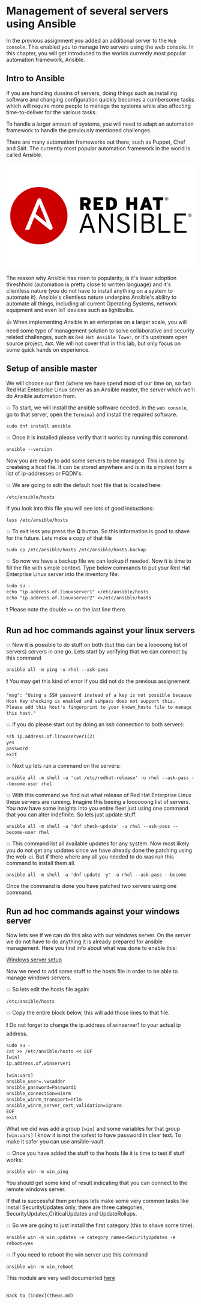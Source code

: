 # Management of several servers using Ansible

In the previous assignment you added an additional server to the ```Web console```. This enabled you to manage two servers using the web console. In this chapter, you will get introduced to the worlds currently most popular automation framework, Ansible.

## Intro to Ansible

If you are handling dussins of servers, doing things such as installing software and changing configuration quickly becomes a cumbersome tasks which will require more people to manage the systems while also affecting time-to-deliver for the various tasks.

To handle a larger amount of systems, you will need to adapt an automation framework to handle the previously mentioned challenges.

There are many automation frameworks out there, such as Puppet, Chef and Salt. The currently most popular automation framework in the world is called Ansible.

![ansible logo](images/ansiblelogo.png)

The reason why Ansible has risen to popularity, is it's lower adoption threshhold (automation is pretty close to written language) and it's clientless nature (you do not have to install anything on a system to automate it). Ansible's clientless nature underpins Ansible's ability to automate all things, including all current Operating Systems, network equipment and even IoT devices such as lightbulbs. 

:thumbsup: When implementing Ansible in an enterprise on a larger scale, you will need some type of management solution to solve collaborative and security related challenges, such as ```Red Hat Ansible Tower```, or it's upstream open source project, ```AWX```. We will not cover that in this lab, but only focus on some quick hands on experience.

## Setup of ansible master

We will choose our first (where we have spend most of our time on, so far) Red Hat Enterprise Linux server as an Ansible master, the server which we'll do Ansible automation from.

:boom: To start, we will install the ansible software needed. In the ```web console```, go to that server, open the ```Terminal``` and install the required software.
```
sudo dnf install ansible
```

:boom: Once it is installed please verify that it works by running this command:
```
ansible --version
```

Now you are ready to add some servers to be managed. This is done by createing a host file. It can be stored anywhere and is in its simplest form a list of ip-addresses or FQDN's.

:boom: We are going to edit the default host file that is located here:
```
/etc/ansible/hosts
```

If you look into this file you will see lots of good instuctions:
```
less /etc/ansible/hosts
```

:boom: To exit less you press the **Q** button. So this information is good to shave for the future. Lets make a copy of that file
```
sudo cp /etc/ansible/hosts /etc/ansible/hosts.backup
```

:boom: So now we have a backup file we can lookup if needed. Now it is time to fill the file with simple context. Type below commands to put your Red Hat Enterprise Linux server into the inventory file:
```
sudo su -
echo "ip.address.of.linuxserver1" >/etc/ansible/hosts
echo "ip.address.of.linuxserver2" >>/etc/ansible/hosts
```

:exclamation: Please note the double ```>>``` on the last line there.

## Run ad hoc commands against your linux servers

:boom: Now it is possible to do stuff on both (but this can be a looooong list of servers) servers in one go. Lets start by verifying that we can connect by this command
```
ansible all -m ping -u rhel --ask-pass
```
:exclamation: You may get this kind of error if you did not do the previous assignement
```
"msg": "Using a SSH password instead of a key is not possible because Host Key checking is enabled and sshpass does not support this.  Please add this host's fingerprint to your known_hosts file to manage this host."
```
:boom: If you do please start out by doing an ssh connection to both servers:
```
ssh ip.address.of.linuxserver1(2)
yes
password
exit
```

:boom: Next up lets run a command on the servers:
```
ansible all -m shell -a 'cat /etc/redhat-release' -u rhel --ask-pass --become-user rhel
```

:boom: With this command we find out what release of Red Hat Enterprise Linux these servers are running. Imagine this beeing a loooooong list of servers. You now have some insights into you entire fleet just using one command that you can alter indefinite. So lets just update stuff.
```
ansible all -m shell -a 'dnf check-update' -u rhel --ask-pass --become-user rhel
```

:boom: This command list all available updates for any system. Now most likely you do not get any updates since we have already done the patching using the web-ui. But if there where any all you needed to do was run this command to install them all.
```
ansible all -m shell -a 'dnf update -y' -u rhel --ask-pass --become
```

Once the command is done you have patched two servers using one command.

## Run ad hoc commands against your windows server

Now lets see if we can do this also with our windows server. On the server we do not have to do anything it is already prepared for ansible management. Here you find info about what was done to enable this:

[Windows server setup](https://docs.ansible.com/ansible/latest/user_guide/windows_setup.html)

Now we need to add some stuff to the hosts file in order to be able to manage windows servers.

:boom: So lets edit the hosts file again:
```
/etc/ansible/hosts
```
:boom: Copy the entire block below, this will add those lines to that file. 

:exclamation: Do not forget to change the ip.address.of.winserver1 to your actual ip address.
```
sudo su -
cat >> /etc/ansible/hosts << EOF
[win]
ip.address.of.winserver1

[win:vars]
ansible_user=.\wsadder
ansible_password=Password1
ansible_connection=winrm
ansible_winrm_transport=ntlm
ansible_winrm_server_cert_validation=ignore
EOF
exit
```

What we did was add a group ```[win]``` and some variables for that group ```[win:vars]```
I know it is not the safest to have password in clear text. To make it safer you can use ansible-vault.

:boom: Once you have added the stuff to the hosts file it is time to test if stuff works:

```
ansible win -m win_ping
```

You should get some kind of result indicating that you can connect to the remote windows server.

If that is successful then perhaps lets make some very common tasks like install SecurityUpdates only, there are three categories, SecurityUpdates,CriticalUpdates and UpdateRollups.

:boom: So we are going to just install the first category (this to shave some time).
```
ansible win -m win_updates -e category_names=SecurityUpdates -e reboot=yes
```

:boom: If you need to reboot the win server use this command
```
ansible win -m win_reboot
```

This module are very well documented [here](https://docs.ansible.com/ansible/latest/modules/win_updates_module.html)
```

Back to [index](thews.md)

